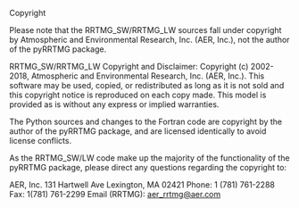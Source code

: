 Copyright

Please note that the RRTMG_SW/RRTMG_LW sources fall under copyright by
Atmospheric and Environmental Research, Inc. (AER, Inc.), not the
author of the pyRRTMG package. 

RRTMG_SW/RRTMG_LW Copyright and Disclaimer: 
Copyright (c) 2002-2018, Atmospheric and Environmental Research,
Inc. (AER, Inc.). This software may be used, copied, or redistributed
as long as it is not sold and this copyright notice is reproduced on
each copy made. This model is provided as is without any express or
implied warranties.

The Python sources and changes to the Fortran code are copyright by
the author of the pyRRTMG package, and are licensed identically
to avoid license conflicts.

As the RRTMG_SW/LW code make up the majority of the functionality of
the pyRRTMG package, please direct any questions regarding the
copyright to:

AER, Inc.
131 Hartwell Ave
Lexington, MA 02421
Phone: 1 (781) 761-2288
Fax: 1(781) 761-2299
Email (RRTMG): aer_rrtmg@aer.com
